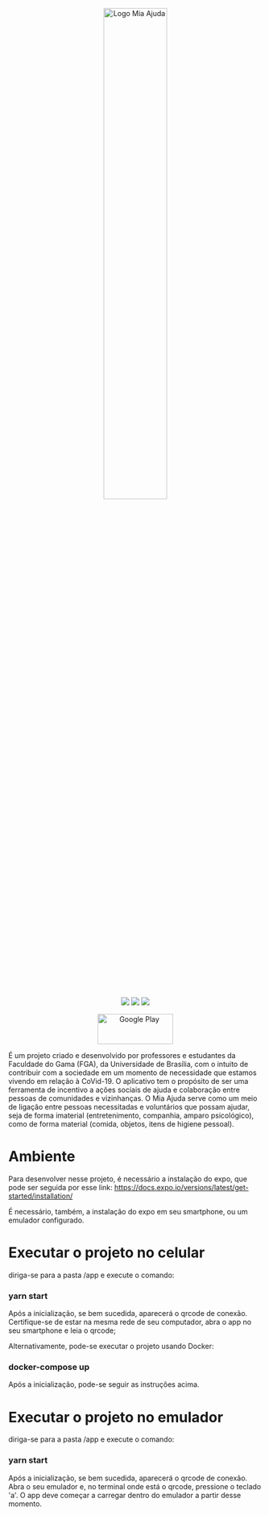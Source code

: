 <p align="center">
  <img src="https://i.imgur.com/5wtqEys.png" alt="Logo Mia Ajuda" width="50%"/>
</p>

<p align="center">
<a href="https://miaajuda.netlify.app/" target="_blank"><img src="https://img.shields.io/badge/Mia%20Ajuda-Website-blue"></a>
<a href="https://mia-ajuda.github.io/Documentation/#/" target="_blank"><img src="https://img.shields.io/badge/Mia%20Ajuda-Docs-purple"></a>
<a href="https://github.com/mia-ajuda/Frontend/pulls" target="_blank"><img src="https://img.shields.io/github/issues-pr/mia-ajuda/Frontend?color=red&label=Pull%20Requests"></a>
</p>

<p align="center">
  <a href="https://play.google.com/store/apps/details?id=com.unb.miaajuda" style="align-self: center"><img src="https://play.google.com/intl/pt-BR/badges/static/images/badges/pt-br_badge_web_generic.png" width="150" height="60" title="Google Play"></a>
</p>



É um projeto criado e desenvolvido por professores e estudantes da Faculdade do Gama (FGA), da Universidade de Brasília, com o intuito de contribuir com a sociedade em um momento de necessidade que estamos vivendo em relação à CoVid-19. O aplicativo tem o propósito de ser uma ferramenta de incentivo a ações sociais de ajuda e colaboração entre pessoas de comunidades e vizinhanças. O Mia Ajuda serve como um meio de ligação entre pessoas necessitadas e voluntários que possam ajudar, seja de forma imaterial (entretenimento, companhia, amparo psicológico), como de forma material (comida, objetos, itens de higiene pessoal).

# Ambiente

Para desenvolver nesse projeto, é necessário a instalação do expo, que pode ser seguida por esse link:
https://docs.expo.io/versions/latest/get-started/installation/

É necessário, também,  a instalação do expo em seu smartphone, ou um emulador configurado.

# Executar o projeto no celular

diriga-se para a pasta /app e execute o comando:
### yarn start

Após a inicialização, se bem sucedida, aparecerá o qrcode de conexão. Certifique-se de estar na mesma rede de seu computador, abra o app no seu smartphone e leia o qrcode;

Alternativamente, pode-se executar o projeto usando Docker:

### docker-compose up

Após a inicialização, pode-se seguir as instruções acima.

# Executar o projeto no emulador

diriga-se para a pasta /app e execute o comando:
### yarn start

Após a inicialização, se bem sucedida, aparecerá o qrcode de conexão. Abra o seu emulador e, no terminal onde está o qrcode, pressione o teclado 'a'. O app deve começar a carregar dentro do emulador a partir desse momento.
